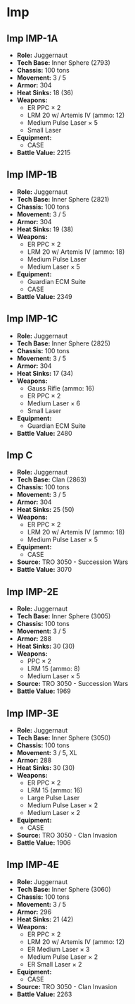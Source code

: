 # Imp
## Imp IMP-1A
- **Role:** Juggernaut
- **Tech Base:** Inner Sphere (2793)
- **Chassis:** 100 tons
- **Movement:** 3 / 5
- **Armor:** 304
- **Heat Sinks:** 18 (36)
- **Weapons:**
  - ER PPC × 2
  - LRM 20 w/ Artemis IV (ammo: 12)
  - Medium Pulse Laser × 5
  - Small Laser
- **Equipment:**
  - CASE
- **Battle Value:** 2215

## Imp IMP-1B
- **Role:** Juggernaut
- **Tech Base:** Inner Sphere (2821)
- **Chassis:** 100 tons
- **Movement:** 3 / 5
- **Armor:** 304
- **Heat Sinks:** 19 (38)
- **Weapons:**
  - ER PPC × 2
  - LRM 20 w/ Artemis IV (ammo: 18)
  - Medium Pulse Laser
  - Medium Laser × 5
- **Equipment:**
  - Guardian ECM Suite
  - CASE
- **Battle Value:** 2349

## Imp IMP-1C
- **Role:** Juggernaut
- **Tech Base:** Inner Sphere (2825)
- **Chassis:** 100 tons
- **Movement:** 3 / 5
- **Armor:** 304
- **Heat Sinks:** 17 (34)
- **Weapons:**
  - Gauss Rifle (ammo: 16)
  - ER PPC × 2
  - Medium Laser × 6
  - Small Laser
- **Equipment:**
  - Guardian ECM Suite
- **Battle Value:** 2480

## Imp C
- **Role:** Juggernaut
- **Tech Base:** Clan (2863)
- **Chassis:** 100 tons
- **Movement:** 3 / 5
- **Armor:** 304
- **Heat Sinks:** 25 (50)
- **Weapons:**
  - ER PPC × 2
  - LRM 20 w/ Artemis IV (ammo: 18)
  - Medium Pulse Laser × 5
- **Equipment:**
  - CASE
- **Source:** TRO 3050 - Succession Wars
- **Battle Value:** 3070

## Imp IMP-2E
- **Role:** Juggernaut
- **Tech Base:** Inner Sphere (3005)
- **Chassis:** 100 tons
- **Movement:** 3 / 5
- **Armor:** 288
- **Heat Sinks:** 30 (30)
- **Weapons:**
  - PPC × 2
  - LRM 15 (ammo: 8)
  - Medium Laser × 5
- **Source:** TRO 3050 - Succession Wars
- **Battle Value:** 1969

## Imp IMP-3E
- **Role:** Juggernaut
- **Tech Base:** Inner Sphere (3050)
- **Chassis:** 100 tons
- **Movement:** 3 / 5, XL
- **Armor:** 288
- **Heat Sinks:** 30 (30)
- **Weapons:**
  - ER PPC × 2
  - LRM 15 (ammo: 16)
  - Large Pulse Laser
  - Medium Pulse Laser × 2
  - Medium Laser × 2
- **Equipment:**
  - CASE
- **Source:** TRO 3050 - Clan Invasion
- **Battle Value:** 1906

## Imp IMP-4E
- **Role:** Juggernaut
- **Tech Base:** Inner Sphere (3060)
- **Chassis:** 100 tons
- **Movement:** 3 / 5
- **Armor:** 296
- **Heat Sinks:** 21 (42)
- **Weapons:**
  - ER PPC × 2
  - LRM 20 w/ Artemis IV (ammo: 12)
  - ER Medium Laser × 3
  - Medium Pulse Laser × 2
  - ER Small Laser × 2
- **Equipment:**
  - CASE
- **Source:** TRO 3050 - Clan Invasion
- **Battle Value:** 2263

